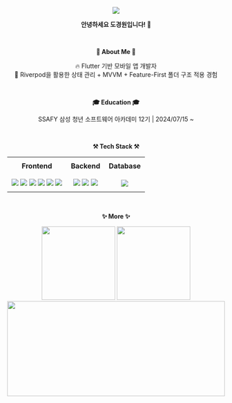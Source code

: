 <p align='center'>
    <img src="https://capsule-render.vercel.app/api?type=waving&color=auto&height=300&section=header&text=Hello!&fontSize=70&fontColor=FFFFFF"/>
</p>

<p align="center">
    <strong>안녕하세요 도경원입니다! 👐</strong>
</p>
 
<br>

<p align="center">
<strong>🌟 About Me 🌟</strong>
</p>

<p align="center">
    🔥 Flutter 기반 모바일 앱 개발자<br>
    📱 Riverpod을 활용한 상태 관리 + MVVM + Feature-First 폴더 구조 적용 경험<br>
</p>

<br>

<p align="center">
    <strong>🎓 Education 🎓</strong>
</p>
<p align="center">
    SSAFY 삼성 청년 소프트웨어 아카데미 12기 | 2024/07/15 ~ <br>
</p>

<br>

<p align="center">
    <strong>⚒️ Tech Stack ⚒️</strong>
</p>

<table align="center" style="width: 80%; border-collapse: collapse;">
    <tr>
        <td align="center" style="padding: 10px;"><strong>Frontend</strong></td>
        <td align="center" style="padding: 10px;"><strong>Backend</strong></td>
        <td align="center" style="padding: 10px;"><strong>Database</strong></td>
    </tr>
    <tr>
        <td align="center" style="padding: 10px;">
            <img src="https://img.shields.io/badge/Flutter-02569B?style=flat-square&logo=flutter&logoColor=white"/>
            <img src="https://img.shields.io/badge/Dart-0175C2?style=flat-square&logo=dart&logoColor=white"/>
            <img src="https://img.shields.io/badge/HTML5-E34F26?style=flat-square&logo=html5&logoColor=white"/>
            <img src="https://img.shields.io/badge/CSS3-1572B6?style=flat-square&logo=css3&logoColor=white"/>
            <img src="https://img.shields.io/badge/JavaScript-F7DF1E?style=flat-square&logo=javascript&logoColor=black"/>
            <img src="https://img.shields.io/badge/Vue.js-4FC08D?style=flat-square&logo=vue.js&logoColor=white"/>
        </td>
        <td align="center" style="padding: 10px;">
            <img src="https://img.shields.io/badge/Python-3776AB?style=flat-square&logo=python&logoColor=white"/>
            <img src="https://img.shields.io/badge/Django-092E20?style=flat-square&logo=django&logoColor=white"/>
            <img src="https://img.shields.io/badge/FastAPI-009688?style=flat-square&logo=fastapi&logoColor=white"/>
        </td>
        <td align="center" style="padding: 10px;">
            <img src="https://img.shields.io/badge/MySQL-4479A1?style=flat-square&logo=mysql&logoColor=white"/> 
        </td>
    </tr>
</table>

<br>

<p align="center">
    <strong>✨ More ✨</strong>
</p>

<div align="center">
  <img height="170em" src="https://github-readme-streak-stats.herokuapp.com/?user=Dohyoungwon&theme=vue" />
  <img height="170em" src="https://github-readme-stats.vercel.app/api/top-langs/?username=Dohyoungwon&layout=compact&theme=vue"/>
</div>

<div align="center">
  <img height="220em" width="100%" src="https://github-profile-summary-cards.vercel.app/api/cards/profile-details?username=Dohyoungwon&theme=vue"/>
</div>
